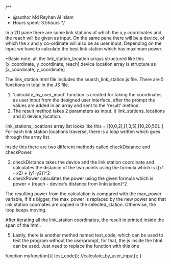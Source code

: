 /**
 * @author Md Rayhan Al Islam
 * Hours spent: 3.5hours
 */


In a 2D pane there are some link stations of which the x,y coordinates and the reach will be given as input. On the same pane there will be a device, of which the x and y co-ordinate will also be as user input. Depending on the input we have to calculate the best link station which has maximum power.


*Basic note:
all the link_station_location arrays structured like this [x_coordinate, y_coordinate, reach]
device location array is structure as [x_coordinate, y_coordinate]

The link_station.html file includes the search_link_station.js file. There are 5 functions in total in the JS file.

1. 'calculate_by_user_input' function is created for taking the coordinates as user input from the designed user interface, after the prompt the values are added in an array and sent to the 'result' method. 
2. The result method takes 2 parameters as input. i) link_stations_locations and ii) device_location. 

link_stations_locations array list looks like this = [[0,0,2],[1,3,5],[10,20,50]..]
For each link station locations traverse, there is a loop written which goes through the array list.

Inside this there are two different methods called checkDistance and checkPower.

3. checkDistance takes the device and the link station coordinate and calculates the distance of the two points using the formula which is ((x1 - x2) + (y1-y2))^2
4. checkPower calculates the power using the given formula which is power = (reach - device's distance from linkstation)^2

The resulting power from the calculation is compared with the max_power variable, if it's bigger, the max_power is replaced by the new power and that link station coornates are copied in the selected_station. Otherwise, the loop keeps moving.

After iterating all the link_station coordinates, the result in printed inside the span of the html.

5. Lastly, there is another method named test_code, which can be used to test the program without the userprompt, for that, the js inside the html can be used. Just need to replace the function with this one

function myfunction(){
		test_code();
		//calculate_by_user_input();
	}


